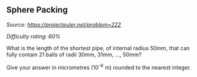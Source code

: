 Sphere Packing
--------------

*Source: https://projecteuler.net/problem=222*


*Difficulty rating: 60%*

What is the length of the shortest pipe, of internal radius 50mm, that
can fully contain 21 balls of radii 30mm, 31mm, ..., 50mm?

Give your answer in micrometres (10<sup>-6</sup> m) rounded to the nearest
integer.
